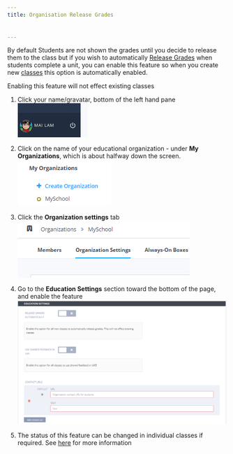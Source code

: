 ```yaml
---
title: Organisation Release Grades


---
```


By default Students are not shown the grades until you decide to release them to the class but if you wish to automatically [Release Grades](/classes/monitor/grading#releasegrades) when students complete a unit, you can enable this feature so when you create new [classes](/classes/classmanagement/create-class/) this option is automatically enabled.

Enabling this feature will not effect existing classes

1. Click your name/gravatar, bottom of the left hand pane
![profile](/img/class_administration/profilepic.png)

1. Click on the name of your  educational organization - under **My Organizations**, which is about halfway down the screen.
![organisation](/img/class_administration/addteachers/myschoolorg.png)

1. Click the **Organization settings** tab
![organisation settings](/img/manage_organization/orgsettingstab.png)

1. Go to the **Education Settings** section toward the  bottom of the page, and enable the feature
![Enable Release Grades](/img/manage_organization/org_releasegrades.png)

1. The status of this feature can be changed in individual classes if required. See [here](/classes/monitor/grading#releasegradesstatus) for more information
